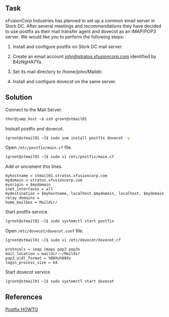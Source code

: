 ## Task
xFusionCorp Industries has planned to set up a common email server in Stork DC. After several meetings and recommendations they have decided to use postfix as their mail transfer agent and dovecot as an IMAP/POP3 server. We would like you to perform the following steps:

1. Install and configure postfix on Stork DC mail server.

2. Create an email account john@stratos.xfusioncorp.com identified by B4zNgHA7Ya.

3. Set its mail directory to /home/john/Maildir.

4. Install and configure dovecot on the same server.
## Solution
Connect to the Mail Server.

```sh
thor@jump_host ~$ ssh groot@stmail01
```

Instsall postfix and dovecot.

```sh
[groot@stmail01 ~]$ sudo yum install postfix dovecot -y
```

Open `/etc/postfix/main.cf` file.
```sh
[groot@stmail01 ~]$ sudo vi /etc/postfix/main.cf
```
Add or uncoment this lines.
```
myhostname = stmail01.stratos.xfusioncorp.com
mydomain = stratos.xfusioncorp.com
myorigin = $mydomain
inet_interfaces = all
mydestination = $myhostname, localhost.$mydomain, localhost, $mydomain
relay_domains =
home_mailbox = Maildir/
```
Start postfix service.
```sh
[groot@stmail01 ~]$ sudo systemctl start postfix
```

Open `/etc/dovecot/dovecot.conf` file.

```sh
[groot@stmail01 ~]$ sudo vi /etc/dovecot/dovecot.cf
```
```
protocols = imap imaps pop3 pop3s
mail_location = maildir:~/Maildir
pop3_uidl_format = %08Xu%08Xv
login_process_size = 64
```
Start dovecot service
```sh
[groot@stmail01 ~]$ sudo systemctl start dovecot
```
## References

[Postfix HOWTO](https://wiki.centos.org/HowTos(2f)postfix.html)
